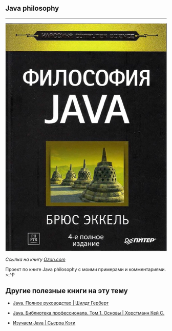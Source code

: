 ## Java philosophy
-----
![bookСover](bookСover.png "Java philosophy")


*Ссылка на книгу [Ozon.com](https://www.ozon.ru/product/filosofiya-java-142431463/?utm_source=google&utm_medium=cpc&utm_campaign=RF_Regstore_Product_DSA_NewClients&gclid=Cj0KCQjw5PGFBhC2ARIsAIFIMNd2V-VOS6xlzNoQWyuVCnxHO3cnfbFelSDITyz7IQpBZ_HPOJwNxpYaAs4FEALw_wcB)*

Проект по книге Java philosophy 
с моими примерами и комментариями. >:^P

## Другие полезные книги на эту тему
* [Java. Полное руководство | Шилдт Герберт](https://www.ozon.ru/product/java-polnoe-rukovodstvo-145826480/?stat=YW5fMQ%3D%3D)

* [Java. Библиотека профессионала. Том 1. Основы | Хорстманн Кей С.](https://www.ozon.ru/product/java-biblioteka-professionala-tom-1-osnovy-150586176/?stat=YW5fMQ%3D%3D)

* [Изучаем Java | Сьерра Кэти](https://www.ozon.ru/product/izuchaem-java-249166299/?asb=2n4PHOndreUPXAV4BurWORUKxtPN96PWWBSHFs7wlDw%253D&asb2=2n4PHOndreUPXAV4BurWORUKxtPN96PWWBSHFs7wlDw&keywords=java)

